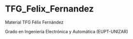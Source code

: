 # TFG_Felix_Fernandez

Material TFG Félix Fernández

Grado en Ingeniería Electrónica y Automática (EUPT-UNIZAR)
